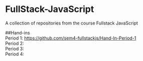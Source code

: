 # FullStack-JavaScript
A collection of repositories from the course Fullstack JavaScript

##Hand-ins  
Period 1: https://github.com/sem4-fullstackjs/Hand-In-Period-1  
Period 2:  
Period 3:  
Period 4:  

